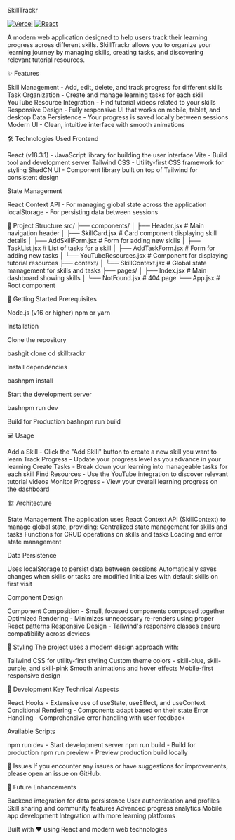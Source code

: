 SkillTrackr

[![Vercel](https://img.shields.io/badge/Deployed%20on-Vercel-black)](https://skilltrackr.vercel.app)
[![React](https://img.shields.io/badge/React-18-blue)](https://reactjs.org)


A modern web application designed to help users track their learning progress across different skills. SkillTrackr allows you to organize your learning journey by managing skills, creating tasks, and discovering relevant tutorial resources.


✨ Features

Skill Management - Add, edit, delete, and track progress for different skills
Task Organization - Create and manage learning tasks for each skill
YouTube Resource Integration - Find tutorial videos related to your skills
Responsive Design - Fully responsive UI that works on mobile, tablet, and desktop
Data Persistence - Your progress is saved locally between sessions
Modern UI - Clean, intuitive interface with smooth animations

🛠️ Technologies Used
Frontend

React (v18.3.1) - JavaScript library for building the user interface
Vite - Build tool and development server
Tailwind CSS - Utility-first CSS framework for styling
ShadCN UI - Component library built on top of Tailwind for consistent design


State Management

React Context API - For managing global state across the application
localStorage - For persisting data between sessions

📁 Project Structure
src/
├── components/
│   ├── Header.jsx           # Main navigation header
│   ├── SkillCard.jsx        # Card component displaying skill details
│   ├── AddSkillForm.jsx     # Form for adding new skills
│   ├── TaskList.jsx         # List of tasks for a skill
│   ├── AddTaskForm.jsx      # Form for adding new tasks
│   └── YouTubeResources.jsx # Component for displaying tutorial resources
├── context/
│   └── SkillContext.jsx     # Global state management for skills and tasks
├── pages/
│   ├── Index.jsx            # Main dashboard showing skills
│   └── NotFound.jsx         # 404 page
└── App.jsx                  # Root component

🚀 Getting Started
Prerequisites

Node.js (v16 or higher)
npm or yarn

Installation

Clone the repository

bashgit clone <repository-url>
cd skilltrackr

Install dependencies

bashnpm install

Start the development server

bashnpm run dev


Build for Production
bashnpm run build

💻 Usage

Add a Skill - Click the "Add Skill" button to create a new skill you want to learn
Track Progress - Update your progress level as you advance in your learning
Create Tasks - Break down your learning into manageable tasks for each skill
Find Resources - Use the YouTube integration to discover relevant tutorial videos
Monitor Progress - View your overall learning progress on the dashboard

🏗️ Architecture

State Management
The application uses React Context API (SkillContext) to manage global state, providing:
Centralized state management for skills and tasks
Functions for CRUD operations on skills and tasks
Loading and error state management

Data Persistence

Uses localStorage to persist data between sessions
Automatically saves changes when skills or tasks are modified
Initializes with default skills on first visit

Component Design

Component Composition - Small, focused components composed together
Optimized Rendering - Minimizes unnecessary re-renders using proper React patterns
Responsive Design - Tailwind's responsive classes ensure compatibility across devices

🎨 Styling
The project uses a modern design approach with:

Tailwind CSS for utility-first styling
Custom theme colors - skill-blue, skill-purple, and skill-pink
Smooth animations and hover effects
Mobile-first responsive design

🔧 Development
Key Technical Aspects

React Hooks - Extensive use of useState, useEffect, and useContext
Conditional Rendering - Components adapt based on their state
Error Handling - Comprehensive error handling with user feedback

Available Scripts

npm run dev - Start development server
npm run build - Build for production
npm run preview - Preview production build locally


🐛 Issues
If you encounter any issues or have suggestions for improvements, please open an issue on GitHub.

📝 Future Enhancements

Backend integration for data persistence
User authentication and profiles
Skill sharing and community features
Advanced progress analytics
Mobile app development
Integration with more learning platforms


Built with ❤️ using React and modern web technologies